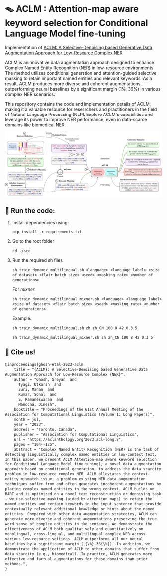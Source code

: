 # 🪤 ACLM : Attention-map aware keyword selection for Conditional Language Model fine-tuning

Implementation of [ACLM: A Selective-Denoising based Generative Data Augmentation Approach for Low-Resource Complex NER](https://aclanthology.org/2023.acl-long.8/) 

ACLM is aninnovative data augmentation approach designed to enhance Complex Named Entity Recognition (NER) in low-resource environments. The method utilizes conditional generation and attention-guided selective masking to retain important named entities and relevant keywords. As a result, ACLM produces more diverse and coherent augmentations, outperforming neural baselines by a significant margin (1%-36%) in various complex NER scenarios.

This repository contains the code and implementation details of ACLM, making it a valuable resource for researchers and practitioners in the field of Natural Language Processing (NLP). Explore ACLM's capabilities and leverage its power to improve NER performance, even in data-scarce domains like biomedical NER.

![Proposed Methodology](./assets/diagram.jpg)

## 🧪 Run the code:
1. Install dependencies using:
      ```
      pip install -r requirements.txt
      ```

2. Go to the root folder
      ```
      cd ./src
      ```

3. Run the required sh files
      ```
      sh train_dynamic_multilingual.sh <language> <language label> <size of dataset> <flair batch size> <seed> <masking rate> <number of generations>
      ```
      For _mixner_:
      ```
      sh train_dynamic_multilingual_mixner.sh <language> <language label> <size of dataset> <flair batch size> <seed> <masking rate> <number of generations>
      ```
      Example:
      ```
      sh train_dynamic_multilingual.sh zh zh_CN 100 8 42 0.3 5
      ```
      ```
      sh train_dynamic_multilingual_mixner.sh zh zh_CN 100 8 42 0.3 5
      ```


## 📝 Cite us! 

```
@inproceedings{ghosh-etal-2023-aclm,
    title = "{ACLM}: A Selective-Denoising based Generative Data Augmentation Approach for Low-Resource Complex {NER}",
    author = "Ghosh, Sreyan  and
      Tyagi, Utkarsh  and
      Suri, Manan  and
      Kumar, Sonal  and
      S, Ramaneswaran  and
      Manocha, Dinesh",
    booktitle = "Proceedings of the 61st Annual Meeting of the Association for Computational Linguistics (Volume 1: Long Papers)",
    month = jul,
    year = "2023",
    address = "Toronto, Canada",
    publisher = "Association for Computational Linguistics",
    url = "https://aclanthology.org/2023.acl-long.8",
    pages = "104--125",
    abstract = "Complex Named Entity Recognition (NER) is the task of detecting linguistically complex named entities in low-context text. In this paper, we present ACLM Attention-map aware keyword selection for Conditional Language Model fine-tuning), a novel data augmentation approach based on conditional generation, to address the data scarcity problem in low-resource complex NER. ACLM alleviates the context-entity mismatch issue, a problem existing NER data augmentation techniques suffer from and often generates incoherent augmentations by placing complex named entities in the wrong context. ACLM builds on BART and is optimized on a novel text reconstruction or denoising task - we use selective masking (aided by attention maps) to retain the named entities and certain keywords in the input sentence that provide contextually relevant additional knowledge or hints about the named entities. Compared with other data augmentation strategies, ACLM can generate more diverse and coherent augmentations preserving the true word sense of complex entities in the sentence. We demonstrate the effectiveness of ACLM both qualitatively and quantitatively on monolingual, cross-lingual, and multilingual complex NER across various low-resource settings. ACLM outperforms all our neural baselines by a significant margin (1{\%}-36{\%}). In addition, we demonstrate the application of ACLM to other domains that suffer from data scarcity (e.g., biomedical). In practice, ACLM generates more effective and factual augmentations for these domains than prior methods.",
}
```
